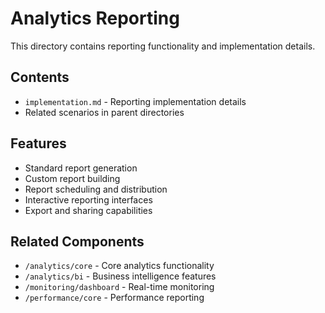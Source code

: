 # Analytics Reporting

This directory contains reporting functionality and implementation details.

## Contents

- `implementation.md` - Reporting implementation details
- Related scenarios in parent directories

## Features

- Standard report generation
- Custom report building
- Report scheduling and distribution
- Interactive reporting interfaces
- Export and sharing capabilities

## Related Components

- `/analytics/core` - Core analytics functionality
- `/analytics/bi` - Business intelligence features
- `/monitoring/dashboard` - Real-time monitoring
- `/performance/core` - Performance reporting
